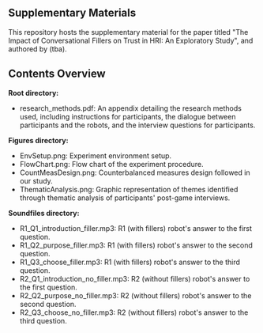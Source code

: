 ## Supplementary Materials
This repository hosts the supplementary material for the paper titled "The Impact of Conversational Fillers on Trust in HRI: An Exploratory Study", and authored by (tba).

## Contents Overview

**Root directory:**
- research_methods.pdf: An appendix detailing the research methods used, including instructions for participants, the dialogue between participants and the robots, and the interview questions for participants.

**Figures directory:**
- EnvSetup.png: Experiment environment setup.
- FlowChart.png: Flow chart of the experiment procedure.
- CountMeasDesign.png: Counterbalanced measures design followed in our study.
- ThematicAnalysis.png: Graphic representation of themes identified through thematic analysis of participants' post-game interviews.

**Soundfiles directory:**
- R1_Q1_introduction_filler.mp3: R1 (with fillers) robot's answer to the first question.
- R1_Q2_purpose_filler.mp3: R1 (with fillers) robot's answer to the second question.
- R1_Q3_choose_filler.mp3: R1 (with fillers) robot's answer to the third question.
- R2_Q1_introduction_no_filler.mp3: R2 (without fillers) robot's answer to the first question.
- R2_Q2_purpose_no_filler.mp3: R2 (without fillers) robot's answer to the second question.
- R2_Q3_choose_no_filler.mp3: R2 (without fillers) robot's answer to the third question.




